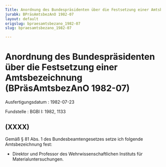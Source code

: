 ```yaml
---
Title: Anordnung des Bundespräsidenten über die Festsetzung einer Amtsbezeichnung
jurabk: BPräsAmtsbezAnO 1982-07
layout: default
origslug: bpraesamtsbezano_1982-07
slug: bpraesamtsbezano_1982-07

---
```


# Anordnung des Bundespräsidenten über die Festsetzung einer Amtsbezeichnung (BPräsAmtsbezAnO 1982-07)

Ausfertigungsdatum
:   1982-07-23

Fundstelle
:   BGBl I: 1982, 1133



## (XXXX)

Gemäß § 81 Abs. 1 des Bundesbeamtengesetzes setze ich folgende
Amtsbezeichnung fest:

*   Direktor und Professor des Wehrwissenschaftlichen Instituts für
    Materialuntersuchungen.





